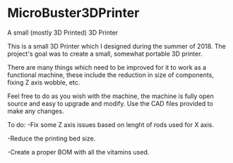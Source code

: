 # MicroBuster3DPrinter
A small (mostly 3D Printed) 3D Printer

This is a small 3D Printer which I designed during the summer of 2018. The project's goal was to create a small, somewhat portable 3D printer.

There are many things which need to be improved for it to work as a functional machine, these include the reduction in size of components, fixing Z axis wobble, etc. 

Feel free to do as you wish with the machine, the machine is fully open source and easy to upgrade and modify. Use the CAD files provided to make any changes. 

To do:
-Fix some Z axis issues based on lenght of rods used for X axis. 

-Reduce the printing bed size.

-Create a proper BOM with all the vitamins used. 
